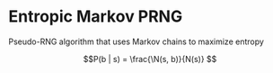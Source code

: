 # Entropic Markov PRNG
Pseudo-RNG algorithm that uses Markov chains to maximize entropy

```math
P(b | s) = \frac{\N(s, b)}{N(s)}

```
